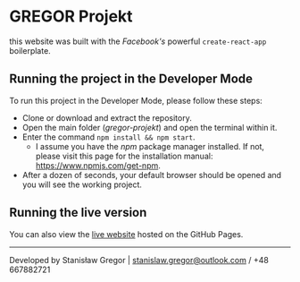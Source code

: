 # GREGOR Projekt

this website was built with the _Facebook's_ powerful `create-react-app` boilerplate.

## Running the project in the Developer Mode

To run this project in the Developer Mode, please follow these steps:

- Clone or download and extract the repository.
- Open the main folder (_gregor-projekt_) and open the terminal within it.
- Enter the command `npm install && npm start`.
  - I assume you have the _npm_ package manager installed. If not, please visit this page for the installation manual: https://www.npmjs.com/get-npm.
- After a dozen of seconds, your default browser should be opened and you will see the working project.

## Running the live version

You can also view the [live website](https://staszek998.github.io/) hosted on the GitHub Pages.

---

Developed by Stanisław Gregor | stanislaw.gregor@outlook.com / +48 667882721
